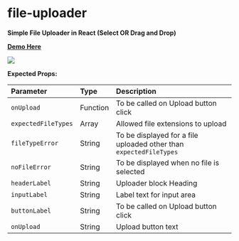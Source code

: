 # file-uploader
**Simple File Uploader in React (Select OR Drag and Drop)**

**[Demo Here](https://avaneeshtripathi.github.io/React-fileUploader/)**

![](https://raw.githubusercontent.com/avaneeshtripathi/misc/master/images/fileUploader.png)

**Expected Props:**

| Parameter | Type | Description |
| :-------- | :--- | :---------- |
| `onUpload` | Function | To be called on Upload button click |
| `expectedFileTypes` | Array <string> | Allowed file extensions to upload |
| `fileTypeError` | String | To be displayed for a file uploaded other than `expectedFileTypes` |
| `noFileError` | String | To be displayed when no file is selected |
| `headerLabel` | String | Uploader block Heading |
| `inputLabel` | String | Label text for input area |
| `buttonLabel` | String | To be called on Upload button click |
| `onUpload` | String | Upload button text |

